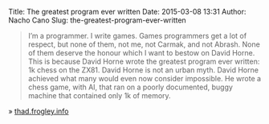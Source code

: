 Title: The greatest program ever written
Date: 2015-03-08 13:31
Author: Nacho Cano
Slug: the-greatest-program-ever-written

> I’m a programmer. I write games. Games programmers get a lot of
> respect, but none of them, not me, not Carmak, and not Abrash. None of
> them deserve the honour which I want to bestow on David Horne. This is
> because David Horne wrote the greatest program ever written: 1k chess
> on the ZX81. David Horne is not an urban myth. David Horne achieved
> what many would even now consider impossible. He wrote a chess game,
> with AI, that ran on a poorly documented, buggy machine that contained
> only 1k of memory.

» [thad.frogley.info][]

  [thad.frogley.info]: http://thad.frogley.info/archive/the_greatest_program.html
    "The greatest program ever written"
